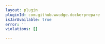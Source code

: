 ```yaml
---
layout: plugin
pluginId: com.github.wwadge.dockerprepare
isJarAvailable: true
error: ''
violations: []

---
```

